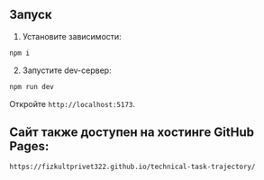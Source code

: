 ## Запуск

1. Установите зависимости:
```bash
npm i
```

2. Запустите dev-сервер:
```bash
npm run dev
```

Откройте `http://localhost:5173`.


## Сайт также доступен на хостинге GitHub Pages:
`https://fizkultprivet322.github.io/technical-task-trajectory/`
